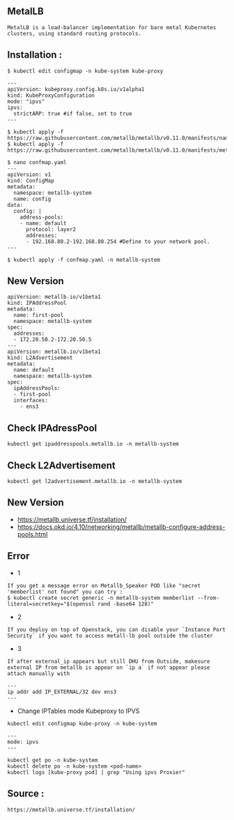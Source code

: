 ## MetalLB
```
MetalLB is a load-balancer implementation for bare metal Kubernetes clusters, using standard routing protocols.
```


## Installation :
```
$ kubectl edit configmap -n kube-system kube-proxy

---
apiVersion: kubeproxy.config.k8s.io/v1alpha1
kind: KubeProxyConfiguration
mode: "ipvs"
ipvs:
  strictARP: true #if false, set to true
---

$ kubectl apply -f https://raw.githubusercontent.com/metallb/metallb/v0.11.0/manifests/namespace.yaml
$ kubectl apply -f https://raw.githubusercontent.com/metallb/metallb/v0.11.0/manifests/metallb.yaml

$ nano confmap.yaml
---
apiVersion: v1
kind: ConfigMap
metadata:
  namespace: metallb-system
  name: config
data:
  config: |
    address-pools:
    - name: default
      protocol: layer2
      addresses:
      - 192.168.80.2-192.168.80.254 #Define to your network pool.
---

$ kubectl apply -f confmap.yaml -n metallb-system
```

## New Version
```
apiVersion: metallb.io/v1beta1
kind: IPAddressPool
metadata:
  name: first-pool
  namespace: metallb-system
spec:
  addresses:
  - 172.20.50.2-172.20.50.5
---
apiVersion: metallb.io/v1beta1
kind: L2Advertisement
metadata:
  name: default
  namespace: metallb-system
spec:
  ipAddressPools:
  - first-pool
  interfaces:
    - ens3
```

## Check IPAdressPool
```
kubectl get ipaddresspools.metallb.io -n metallb-system
```

## Check L2Advertisement
```
kubectl get l2advertisement.metallb.io -n metallb-system
```

## New Version
- https://metallb.universe.tf/installation/
- https://docs.okd.io/4.10/networking/metallb/metallb-configure-address-pools.html

## Error
- 1
```
If you get a message error on Metallb_Speaker POD like "secret 'memberlist' not found" you can try :
$ kubectl create secret generic -n metallb-system memberlist --from-literal=secretkey="$(openssl rand -base64 128)"
```

- 2
```
If you deploy on top of Openstack, you can disable your `Instance Port Security` if you want to access metall-lb pool outside the cluster
```

- 3
```
If after external_ip appears but still DHU from Outside, makesure external IP from metallb is appear on `ip a` if not appear please attach manually with

---
ip addr add IP_EXTERNAL/32 dev ens3
---
```

- Change IPTables mode Kubeproxy to IPVS
```
kubectl edit configmap kube-proxy -n kube-system

---
mode: ipvs
---

kubectl get po -n kube-system
kubectl delete po -n kube-system <pod-name>
kubectl logs [kube-proxy pod] | grep "Using ipvs Proxier"
```

## Source :
```
https://metallb.universe.tf/installation/
```
